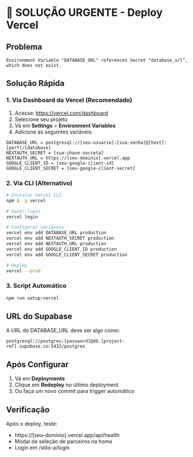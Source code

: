 # 🚨 SOLUÇÃO URGENTE - Deploy Vercel

## Problema

```
Environment Variable "DATABASE_URL" references Secret "database_url", which does not exist.
```

## Solução Rápida

### 1. Via Dashboard da Vercel (Recomendado)

1. Acesse: https://vercel.com/dashboard
2. Selecione seu projeto
3. Vá em **Settings** > **Environment Variables**
4. Adicione as seguintes variáveis:

```
DATABASE_URL = postgresql://[seu-usuario]:[sua-senha]@[host]:[port]/[database]
NEXTAUTH_SECRET = [sua-chave-secreta]
NEXTAUTH_URL = https://[seu-dominio].vercel.app
GOOGLE_CLIENT_ID = [seu-google-client-id]
GOOGLE_CLIENT_SECRET = [seu-google-client-secret]
```

### 2. Via CLI (Alternativo)

```bash
# Instalar Vercel CLI
npm i -g vercel

# Fazer login
vercel login

# Configurar variáveis
vercel env add DATABASE_URL production
vercel env add NEXTAUTH_SECRET production
vercel env add NEXTAUTH_URL production
vercel env add GOOGLE_CLIENT_ID production
vercel env add GOOGLE_CLIENT_SECRET production

# Deploy
vercel --prod
```

### 3. Script Automático

```bash
npm run setup:vercel
```

## URL do Supabase

A URL do DATABASE_URL deve ser algo como:

```
postgresql://postgres:[password]@db.[project-ref].supabase.co:5432/postgres
```

## Após Configurar

1. Vá em **Deployments**
2. Clique em **Redeploy** no último deployment
3. Ou faça um novo commit para trigger automático

## Verificação

Após o deploy, teste:

- https://[seu-dominio].vercel.app/api/health
- Modal de seleção de parceiros na home
- Login em /stilo-a/login
